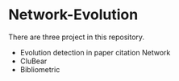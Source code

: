 # Network-Evolution
There are three project in this repository.
+ Evolution detection in paper citation Network
+ CluBear
+ Bibliometric
